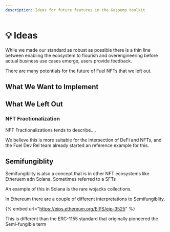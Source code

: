 ```yaml
---
description: Ideas for future features in the Gaspump toolkit
---
```


# 💡 Ideas

While we made our standard as robust as possible there is a thin line between enabling the ecosystem to flourish and overengineering before actual business use cases emerge, users provide feedback.

There are many potentials for the future of Fuel NFTs that we left out.

## What We Want to Implement

## What We Left Out

### NFT Fractionalization

NFT Fractionalizations tends to describe....

We believe this is more suitable for the intersection of DeFi and NFTs, and the Fuel Dev Rel team already started an reference example for this.&#x20;



## Semifungiblity

Semifungiblity is also a concept that is in other NFT ecosystems like Etheruem adn Solana.  Sometimes referred to a SFTs

An example of this in Solana is the rare wojacks collections.&#x20;

In Ethereum there are a couple of different interpretations to Semifungiblity.

{% embed url="https://eips.ethereum.org/EIPS/eip-3525" %}

This is different than the ERC-1155 standard that originally pioneered the Semi-fungible term

